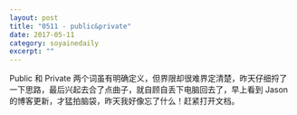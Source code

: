 ```yaml
---
layout: post
title: "0511 - public&private" 
date: 2017-05-11 
category: soyainedaily 
excerpt: ""
---
```


Public 和 Private 两个词虽有明确定义，但界限却很难界定清楚，昨天仔细捋了一下思路，最后兴起去合了点曲子，就自顾自丢下电脑回去了，早上看到 Jason 的博客更新，才猛拍脑袋，昨天我好像忘了什么！赶紧打开文档。